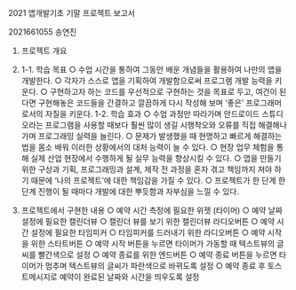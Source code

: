 2021 앱개발기초 기말 프로젝트 보고서

2021661055 송연진

1. 프로젝트 개요
2. 1-1. 학습 목표
 ○ 수업 시간을 통하여 그동안 배운 개념들을 활용하여 나만의 앱을 개발한다.
 ○ 각자가 스스로 앱을 기획하여 개발함으로써 프로그램 개발 능력을 키운다.
 ○ 구현하고자 하는 코드를 우선적으로 구현하는 것을 목표로 두고, 여건이 된다면 구현해놓은 코드들을 간결하고 깔끔하게 다시 작성해 보며 ‘좋은’ 프로그래머로서의 자질을 키운다.
1-2. 학습 효과
 ○ 수업 과정만 따라가며 안드로이드 스튜디오라는 프로그램을 사용할 때보다 훨씬 많이 생길 시행착오와 오류를 직접 해결해나가며 프로그래밍 실력을 늘린다.
 ○ 문제가 발생했을 때 현명하고 빠르게 해결하는 법을 몸소 배워 이러한 상황에서의 대처 능력이 늘 수 있다.
 ○ 현장 업무 체험을 통해 실제 산업 현장에서 수행하게 될 실무 능력을 향상시킬 수 있다.
 ○ 앱을 만들기 위한 구상과 기획, 프로그래밍과 설계, 제작 전 과정을 혼자 겪고 책임까지 져야 하기 때문에 ‘나의 프로젝트’에 대한 책임감을 가질 수 있다.
 ○ 프로젝트가 한 단계 한 단계 진행이 될 때마다 개발에 대한 뿌듯함과 자부심을 느낄 수 있다.

2. 프로젝트에서 구현한 내용
 ○ 예약 시간 측정에 필요한 위젯 (타이머)
 ○ 예약 날짜 설정에 필요한 캘린더뷰
 ○ 캘린더 뷰를 보기 위한 캘린더뷰 라디오버튼
 ○ 예약 시간 설정에 필요한 타임피커
 ○ 타임피커를 드러내기 위한 라디오버튼
 ○ 예약 시작을 위한 스타트버튼
 ○ 예약 시작 버튼을 누르면 타이머가 가동할 때 텍스트뷰의 글씨를 빨간색으로 설정
 ○ 예약 종료를 위한 엔드버튼
 ○ 예약 종료 버튼을 누르면 타이머가 멈추며 텍스트뷰의 글씨가 파란색으로 바뀌도록 설정
 ○ 예약 종료 후 토스트메시지로 예약이 완료된 날짜와 시간을 띄우도록 설정
